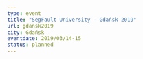 ```yaml
---
type: event
title: "SegFault University - Gdańsk 2019"
url: gdansk2019
city: Gdańsk
eventdate: 2019/03/14-15
status: planned
---
```

